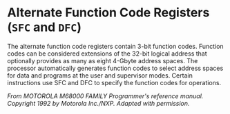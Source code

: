 # Alternate Function Code Registers (`SFC` and `DFC`)

The alternate function code registers contain 3-bit function codes. Function codes can be
considered extensions of the 32-bit logical address that optionally provides as many as eight
4-Gbyte address spaces. The processor automatically generates function codes to select
address spaces for data and programs at the user and supervisor modes. Certain
instructions use SFC and DFC to specify the function codes for operations.

*From MOTOROLA M68000 FAMILY Programmer's reference manual. Copyright 1992 by Motorola Inc./NXP. Adapted with permission.*